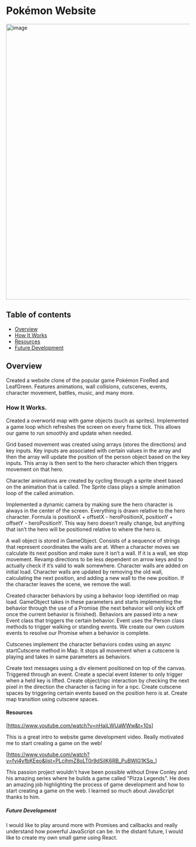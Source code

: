 # Pokémon Website

<img width="753" alt="image" src="https://github.com/Brian-Lin-2/pokemon/assets/19761406/1426c57a-541d-4b96-bd73-3d85585100bc" alt="">

## Table of contents

- [Overview](#overview)
- [How It Works](#workings)
- [Resources](#resources)
- [Future Development](#future-development)

## Overview

Created a website clone of the popular game Pokémon FireRed and LeafGreen. Features animations, wall collisions, cutscenes, events, character movement, battles, music, and many more.

### How It Works.

Created a overworld map with game objects (such as sprites). Implemented a game loop which refreshes the screen on every frame tick. This allows our game to run smoothly and update when needed.

Grid based movement was created using arrays (stores the directions) and key inputs. Key inputs are associated with certain values in the array and then the array will update the position of the person object based on the key inputs. This array is then sent to the hero character which then triggers movement on that hero.

Character animations are created by cycling through a sprite sheet based on the animation that is called. The Sprite class plays a simple animation loop of the called animation.

Implemented a dynamic camera by making sure the hero character is always in the center of the screen. Everything is drawn relative to the hero character. Formula is positionX + offsetX - heroPositionX, positionY + offsetY - heroPositionY. This way hero doesn’t really change, but anything that isn’t the hero will be positioned relative to where the hero is.

A wall object is stored in GameObject. Consists of a sequence of strings that represent coordinates the walls are at. When a character moves we calculate its next position and make sure it isn’t a wall. If it is a wall, we stop movement. Revamp directions to be less dependent on arrow keys and to actually check if it’s valid to walk somewhere. Character walls are added on initial load. Character walls are updated by removing the old wall, calculating the next position, and adding a new wall to the new position. If the character leaves the scene, we remove the wall.

Created character behaviors by using a behavior loop identified on map load. GameObject takes in these parameters and starts implementing the behavior through the use of a Promise (the next behavior will only kick off once the current behavior is finished). Behaviors are passed into a new Event class that triggers the certain behavior. Event uses the Person class methods to trigger walking or standing events. We create our own custom events to resolve our Promise when a behavior is complete.

Cutscenes implement the character behaviors codes using an async startCutscene method in Map. It stops all movement when a cutscene is playing and takes in same parameters as behaviors.

Create text messages using a div element positioned on top of the canvas. Triggered through an event. Create a special event listener to only trigger when a held key is lifted. Create object/npc interaction by checking the next pixel in the direction the character is facing in for a npc. Create cutscene spaces by triggering certain events based on the position hero is at. Create map transition using cutscene spaces.

#### Resources

[https://www.youtube.com/watch?v=nHaiLWUaWWw&t=10s]

This is a great intro to website game development video. Really motivated me to start creating a game on the web!

[https://www.youtube.com/watch?v=fyi4vfbKEeo&list=PLcjhmZ8oLT0r9dSiIK6RB_PuBWlG1KSq_]

This passion project wouldn't have been possible without Drew Conley and his amazing series where he builds a game called "Pizza Legends". He does an amazing job highlighting the process of game development and how to start creating a game on the web. I learned so much about JavaScript thanks to him.

##### Future Development

I would like to play around more with Promises and callbacks and really understand how powerful JavaScript can be. In the distant future, I would like to create my own small game using React.

